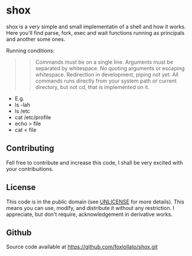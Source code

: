 shox
====

shox is a very simple and small implementatin of a shell and how it works.
Here you'll find parse, fork, exec and wait functions running as principals and another some ones.

Running conditions:
>> Commands must be on a single line.
>> Arguments must be separated by whitespace.
>> No quoting arguments or escaping whitespace.
>> Redirection in development, piping not yet.
>> All commands runs directly from your system path or current directory, but not cd, that is implemented on it.
* E.g.
* ls -lah
* ls /etc
* cat /etc/profile
* echo > file
* cat < file

Contributing
------------
Fell free to contribute and increase this code, I shall be very excited with your contribuitions.

License
-------
This code is in the public domain (see [UNLICENSE](UNLICENSE) for more details).
This means you can use, modify, and distribute it without any restriction.  I
appreciate, but don't require, acknowledgement in derivative works.

Github
------
Source code available at https://github.com/foxlollato/shox.git
